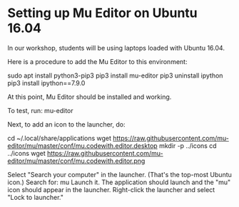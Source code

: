 # Setting up Mu Editor on Ubuntu 16.04

In our workshop, students will be using laptops loaded with Ubuntu 16.04.

Here is a procedure to add the Mu Editor to this environment:

  sudo apt install python3-pip3
  pip3 install mu-editor
  pip3 uninstall ipython
  pip3 install ipython==7.9.0

At this point, Mu Editor should be installed and working.

To test, run: mu-editor

Next, to add an icon to the launcher, do:

  cd ~/.local/share/applications
  wget https://raw.githubusercontent.com/mu-editor/mu/master/conf/mu.codewith.editor.desktop
  mkdir -p ../icons
  cd ../icons
  wget https://raw.githubusercontent.com/mu-editor/mu/master/conf/mu.codewith.editor.png

Select "Search your computer" in the launcher. (That's the top-most Ubuntu icon.)
Search for: mu
Launch it.
The application should launch and the "mu" icon should appear in the launcher.
Right-click the launcher and select "Lock to launcher."

